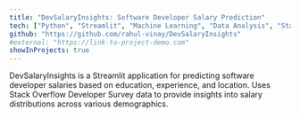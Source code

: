 ```yaml
---
title: "DevSalaryInsights: Software Developer Salary Prediction"
tech: ["Python", "Streamlit", "Machine Learning", "Data Analysis", "Stack Overflow Survey"]
github: "https://github.com/rahul-vinay/DevSalaryInsights"
#external: "https://link-to-project-demo.com"
showInProjects: true
---
```


DevSalaryInsights is a Streamlit application for predicting software developer salaries based on education, experience, and location. Uses Stack Overflow Developer Survey data to provide insights into salary distributions across various demographics.
